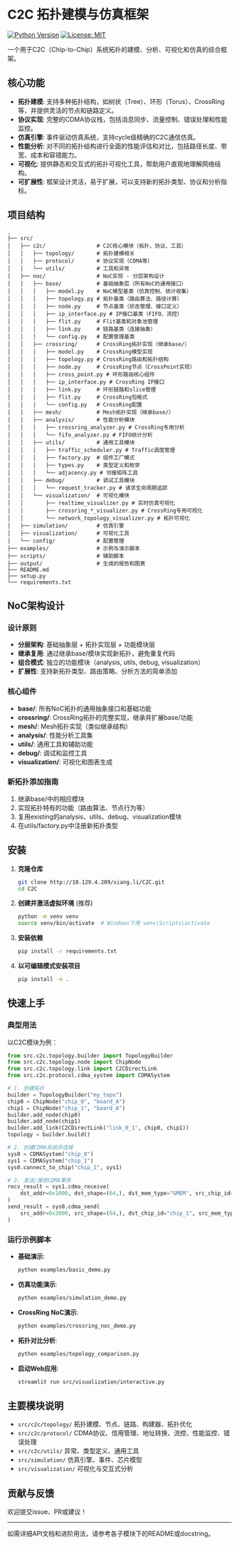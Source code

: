 # C2C 拓扑建模与仿真框架

[![Python Version](https://img.shields.io/badge/python-3.8+-blue.svg)](https://www.python.org/downloads/)
[![License: MIT](https://img.shields.io/badge/License-MIT-yellow.svg)](https://opensource.org/licenses/MIT)

一个用于C2C（Chip-to-Chip）系统拓扑的建模、分析、可视化和仿真的综合框架。

## 核心功能

- **拓扑建模**: 支持多种拓扑结构，如树状（Tree）、环形（Torus）、CrossRing等，并提供灵活的节点和链路定义。
- **协议实现**: 完整的CDMA协议栈，包括消息同步、流量控制、错误处理和性能监控。
- **仿真引擎**: 事件驱动仿真系统，支持cycle级精确的C2C通信仿真。
- **性能分析**: 对不同的拓扑结构进行全面的性能评估和对比，包括路径长度、带宽、成本和容错能力。
- **可视化**: 提供静态和交互式的拓扑可视化工具，帮助用户直观地理解网络结构。
- **可扩展性**: 框架设计灵活，易于扩展，可以支持新的拓扑类型、协议和分析指标。

## 项目结构

```
.
├── src/
│   ├── c2c/                # C2C核心模块（拓扑、协议、工具）
│   │   ├── topology/       # 拓扑建模相关
│   │   ├── protocol/       # 协议实现（CDMA等）
│   │   └── utils/          # 工具和异常
│   ├── noc/                # NoC实现 - 分层架构设计
│   │   ├── base/           # 基础抽象层（所有NoC的通用接口）
│   │   │   ├── model.py    # NoC模型基类（仿真控制、统计收集）
│   │   │   ├── topology.py # 拓扑基类（路由算法、路径计算）
│   │   │   ├── node.py     # 节点基类（状态管理、接口定义）
│   │   │   ├── ip_interface.py # IP接口基类（FIFO、流控）
│   │   │   ├── flit.py     # Flit基类和对象池管理
│   │   │   ├── link.py     # 链路基类（连接抽象）
│   │   │   └── config.py   # 配置管理基类
│   │   ├── crossring/      # CrossRing拓扑实现（继承base/）
│   │   │   ├── model.py    # CrossRing模型实现
│   │   │   ├── topology.py # CrossRing路由和拓扑结构
│   │   │   ├── node.py     # CrossRing节点（CrossPoint实现）
│   │   │   ├── cross_point.py # 环形路由核心组件
│   │   │   ├── ip_interface.py # CrossRing IP接口
│   │   │   ├── link.py     # 环形链路和slice管理
│   │   │   ├── flit.py     # CrossRing包格式
│   │   │   └── config.py   # CrossRing配置
│   │   ├── mesh/           # Mesh拓扑实现（继承base/）
│   │   ├── analysis/       # 性能分析模块
│   │   │   ├── crossring_analyzer.py # CrossRing专用分析
│   │   │   └── fifo_analyzer.py # FIFO统计分析
│   │   ├── utils/          # 通用工具模块
│   │   │   ├── traffic_scheduler.py # Traffic调度管理
│   │   │   ├── factory.py  # 组件工厂模式
│   │   │   ├── types.py    # 类型定义和枚举
│   │   │   └── adjacency.py # 邻接矩阵工具
│   │   ├── debug/          # 调试工具模块
│   │   │   └── request_tracker.py # 请求生命周期追踪
│   │   └── visualization/  # 可视化模块
│   │       ├── realtime_visualizer.py # 实时仿真可视化
│   │       ├── crossring_*_visualizer.py # CrossRing专用可视化
│   │       └── network_topology_visualizer.py # 拓扑可视化
│   ├── simulation/         # 仿真引擎
│   ├── visualization/      # 可视化工具
│   └── config/             # 配置管理
├── examples/               # 示例与演示脚本
├── scripts/                # 辅助脚本
├── output/                 # 生成的报告和图表
├── README.md
├── setup.py
└── requirements.txt
```

## NoC架构设计

### 设计原则
- **分层架构**: 基础抽象层 + 拓扑实现层 + 功能模块层
- **继承复用**: 通过继承base/模块实现新拓扑，避免重复代码
- **组合模式**: 独立的功能模块（analysis, utils, debug, visualization）
- **扩展性**: 支持新拓扑类型、路由策略、分析方法的简单添加

### 核心组件
- **base/**: 所有NoC拓扑的通用抽象接口和基础功能
- **crossring/**: CrossRing拓扑的完整实现，继承并扩展base/功能
- **mesh/**: Mesh拓扑实现（类似继承结构）
- **analysis/**: 性能分析工具集
- **utils/**: 通用工具和辅助功能
- **debug/**: 调试和监控工具
- **visualization/**: 可视化和图表生成

### 新拓扑添加指南
1. 继承base/中的相应模块
2. 实现拓扑特有的功能（路由算法、节点行为等）
3. 复用existing的analysis、utils、debug、visualization模块
4. 在utils/factory.py中注册新拓扑类型

## 安装

1.  **克隆仓库**

    ```bash
    git clone http://10.129.4.209/xiang.li/C2C.git
    cd C2C
    ```

2.  **创建并激活虚拟环境** (推荐)

    ```bash
    python -m venv venv
    source venv/bin/activate  # Windows下用 venv\Scripts\activate
    ```

3.  **安装依赖**

    ```bash
    pip install -r requirements.txt
    ```

4.  **以可编辑模式安装项目**

    ```bash
    pip install -e .
    ```

## 快速上手

### 典型用法

以C2C模块为例：

```python
from src.c2c.topology.builder import TopologyBuilder
from src.c2c.topology.node import ChipNode
from src.c2c.topology.link import C2CDirectLink
from src.c2c.protocol.cdma_system import CDMASystem

# 1. 创建拓扑
builder = TopologyBuilder("my_topo")
chip0 = ChipNode("chip_0", "board_A")
chip1 = ChipNode("chip_1", "board_A")
builder.add_node(chip0)
builder.add_node(chip1)
builder.add_link(C2CDirectLink("link_0_1", chip0, chip1))
topology = builder.build()

# 2. 创建CDMA系统并连接
sys0 = CDMASystem("chip_0")
sys1 = CDMASystem("chip_1")
sys0.connect_to_chip("chip_1", sys1)

# 3. 发送/接收CDMA事务
recv_result = sys1.cdma_receive(
    dst_addr=0x1000, dst_shape=(64,), dst_mem_type="GMEM", src_chip_id="chip_0", data_type="float32"
)
send_result = sys0.cdma_send(
    src_addr=0x2000, src_shape=(64,), dst_chip_id="chip_1", src_mem_type="GMEM", data_type="float32"
)
```

### 运行示例脚本

-   **基础演示**:

    ```bash
    python examples/basic_demo.py
    ```

-   **仿真功能演示**:

    ```bash
    python examples/simulation_demo.py
    ```

-   **CrossRing NoC演示**:

    ```bash
    python examples/crossring_noc_demo.py
    ```

-   **拓扑对比分析**:

    ```bash
    python examples/topology_comparison.py
    ```

-   **启动Web应用**:

    ```bash
    streamlit run src/visualization/interactive.py
    ```

## 主要模块说明

- `src/c2c/topology/`  拓扑建模、节点、链路、构建器、拓扑优化
- `src/c2c/protocol/`  CDMA协议、信用管理、地址转换、流控、性能监控、错误处理
- `src/c2c/utils/`     异常、类型定义、通用工具
- `src/simulation/`    仿真引擎、事件、芯片模型
- `src/visualization/` 可视化与交互式分析

## 贡献与反馈

欢迎提交issue、PR或建议！

---

如需详细API文档和进阶用法，请参考各子模块下的README或docstring。
